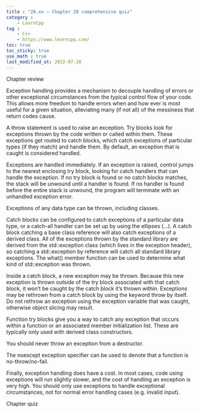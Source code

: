 ```yaml
---
title : "20.xx — Chapter 20 comprehensive quiz"
category :
    - LearnCpp
tag : 
    - C++
    - https://www.learncpp.com/
toc: true  
toc_sticky: true 
use_math : true
last_modified_at: 2022-07-20
---
```



Chapter review

Exception handling provides a mechanism to decouple handling of errors or other exceptional circumstances from the typical control flow of your code. This allows more freedom to handle errors when and how ever is most useful for a given situation, alleviating many (if not all) of the messiness that return codes cause.

A throw statement is used to raise an exception. Try blocks look for exceptions thrown by the code written or called within them. These exceptions get routed to catch blocks, which catch exceptions of particular types (if they match) and handle them. By default, an exception that is caught is considered handled.

Exceptions are handled immediately. If an exception is raised, control jumps to the nearest enclosing try block, looking for catch handlers that can handle the exception. If no try block is found or no catch blocks matches, the stack will be unwound until a handler is found. If no handler is found before the entire stack is unwound, the program will terminate with an unhandled exception error.

Exceptions of any data type can be thrown, including classes.

Catch blocks can be configured to catch exceptions of a particular data type, or a catch-all handler can be set up by using the ellipses (…). A catch block catching a base class reference will also catch exceptions of a derived class. All of the exceptions thrown by the standard library are derived from the std::exception class (which lives in the exception header), so catching a std::exception by reference will catch all standard library exceptions. The what() member function can be used to determine what kind of std::exception was thrown.

Inside a catch block, a new exception may be thrown. Because this new exception is thrown outside of the try block associated with that catch block, it won’t be caught by the catch block it’s thrown within. Exceptions may be rethrown from a catch block by using the keyword throw by itself. Do not rethrow an exception using the exception variable that was caught, otherwise object slicing may result.

Function try blocks give you a way to catch any exception that occurs within a function or an associated member initialization list. These are typically only used with derived class constructors.

You should never throw an exception from a destructor.

The noexcept exception specifier can be used to denote that a function is no-throw/no-fail.

Finally, exception handling does have a cost. In most cases, code using exceptions will run slightly slower, and the cost of handling an exception is very high. You should only use exceptions to handle exceptional circumstances, not for normal error handling cases (e.g. invalid input).

Chapter quiz